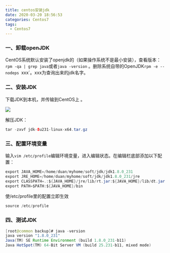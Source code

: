 ```yaml
---
title: centos安装jdk
date: 2020-03-20 18:56:53
categories: Centos7
tags:
  - Centos7
---
```


### 一、卸载openJDK

CentOS系统默认安装了openjdk的（如果操作系统不是最小安装），查看版本：`rpm -qa | grep java`或者`java -version` 。删除系统自带的OpenJDK`rpm -e --nodeps `xxx`。xxx为查询出来的jdk名字。

### 二、安装JDK

下载JDK到本机，并传输到CentOS上 。

![](C:\duanguangguang.github.io\source\_posts\centos7\centos-install-jdk\01.png)

解压JDK：

~~~java
tar -zxvf jdk-8u231-linux-x64.tar.gz
~~~

### 三、配置环境变量 

输入`vim /etc/profile`编辑环境变量，进入编辑状态。在编辑栏底部添加以下配置：

~~~java
export JAVA_HOME=/home/duan/myhome/soft/jdk/jdk1.8.0_231
export JRE_HOME=/home/duan/myhome/soft/jdk/jdk1.8.0_231/jre
export CLASSPATH=.:${JAVA_HOME}/jre/lib/rt.jar:${JAVA_HOME}/lib/dt.jar:${JAVA_HOME}/lib/tools.jar
export PATH=$PATH:${JAVA_HOME}/bin
~~~

使/etc/profile里的配置立即生效  

~~~java
source /etc/profile
~~~

### 四、测试JDK

~~~java
[root@common backup]# java -version
java version "1.8.0_231"
Java(TM) SE Runtime Environment (build 1.8.0_231-b11)
Java HotSpot(TM) 64-Bit Server VM (build 25.231-b11, mixed mode)
~~~





